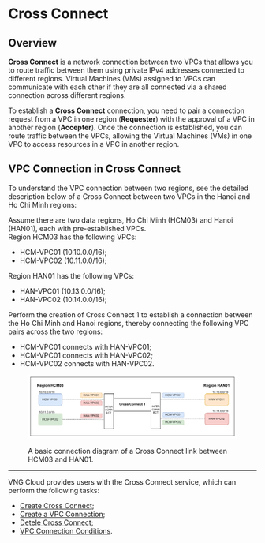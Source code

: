 # Cross Connect

## Overview

**Cross Connect** is a network connection between two VPCs that allows you to route traffic between them using private IPv4 addresses connected to different regions. Virtual Machines (VMs) assigned to VPCs can communicate with each other if they are all connected via a shared connection across different regions.

To establish a **Cross Connect** connection, you need to pair a connection request from a VPC in one region (**Requester**) with the approval of a VPC in another region (**Accepter**). Once the connection is established, you can route traffic between the VPCs, allowing the Virtual Machines (VMs) in one VPC to access resources in a VPC in another region.

## VPC Connection in Cross Connect

To understand the VPC connection between two regions, see the detailed description below of a Cross Connect between two VPCs in the Hanoi and Ho Chi Minh regions:

Assume there are two data regions, Ho Chi Minh (HCM03) and Hanoi (HAN01), each with pre-established VPCs.\
Region HCM03 has the following VPCs:

* HCM-VPC01 (10.10.0.0/16);
* HCM-VPC02 (10.11.0.0/16);

Region HAN01 has the following VPCs:

* HAN-VPC01 (10.13.0.0/16);
* HAN-VPC02 (10.14.0.0/16);

Perform the creation of Cross Connect 1 to establish a connection between the Ho Chi Minh and Hanoi regions, thereby connecting the following VPC pairs across the two regions:

* HCM-VPC01 connects with HAN-VPC01;
* HCM-VPC01 connects with HAN-VPC02;
* HCM-VPC02 connects with HAN-VPC02.

<figure><img src="../../.gitbook/assets/image (1) (1) (1).png" alt=""><figcaption><p>A basic connection diagram of a Cross Connect link between HCM03 and HAN01.</p></figcaption></figure>

***

VNG Cloud provides users with the Cross Connect service, which can perform the following tasks:

* [Create Cross Connect](create-cross-connect.md);
* [Create a VPC Connection](create-a-vpc-connection.md);
* [Detele Cross Connect](delete-cross-connect.md);
* [VPC Connection Conditions](vpc-connection-conditions.md).
